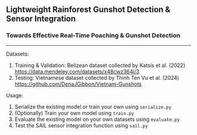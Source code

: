 ## Lightweight Rainforest Gunshot Detection & Sensor Integration
### Towards Effective Real-Time Poaching & Gunshot Detection

---

Datasets:
1. Training & Validation: Belizean dataset collected by Katsis et al. (2022)
https://data.mendeley.com/datasets/x48cwz364j/3
2. Testing: Vietnamese dataset collected by Thinh Ten Vu et al. (2024)
https://github.com/DenaJGibbon/Vietnam-Gunshots

Usage:
1. Serialize the existing model or train your own using `serialize.py`
2. (Optionally) Train your own model using `train.py`
3. Evaluate the existing model on your own datasets using `evaluate.py`
3. Test the SAIL sensor integration function using `sail.py`